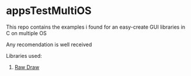 # appsTestMultiOS

This repo contains the examples i found for an easy-create GUI libraries in C on multiple OS 

Any recomendation is well received 

Libraries used: 

1. [Raw Draw](https://github.com/cntools/rawdrawtools)
